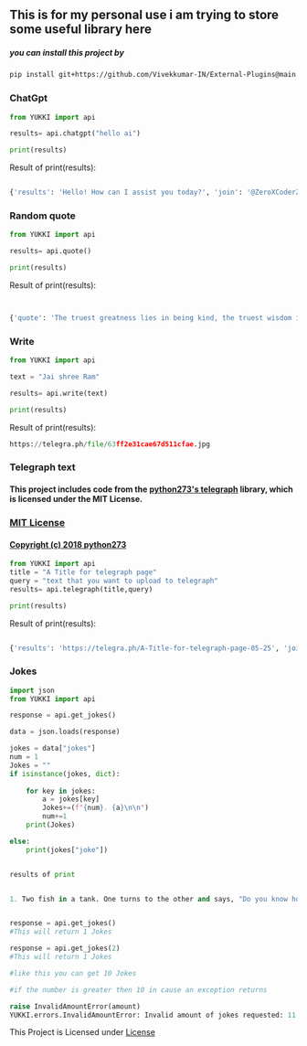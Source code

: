 ## This is for my personal use i am trying to store some useful library here


##### you can install this project by
#####  
```sh
pip install git+https://github.com/Vivekkumar-IN/External-Plugins@main
```


### ChatGpt


```python
from YUKKI import api

results= api.chatgpt("hello ai")

print(results)
```
Result of print(results):

```python

{'results': 'Hello! How can I assist you today?', 'join': '@ZeroXCoderZChat', 'success': True}
```


### Random quote

```python
from YUKKI import api

results= api.quote()

print(results)

```

Result of print(results):

```python


{'quote': 'The truest greatness lies in being kind, the truest wisdom in a happy mind.', 'author': 'Ella Wheeler Wilcox', 'join': '@ZeroXCoderZChat'}

```

### Write
```python
from YUKKI import api

text = "Jai shree Ram"

results= api.write(text)

print(results)

```

Result of print(results):

```python
https://telegra.ph/file/63ff2e31cae67d511cfae.jpg
```


### Telegraph text

#### This project includes code from the [python273's telegraph](https://github.com/python273/telegraph) library, which is licensed under the MIT License.

### [MIT License](https://github.com/python273/telegraph/blob/master/LICENSE)
#### [Copyright (c) 2018 python273](https://github.com/python273/telegraph/blob/master/LICENSE)


```python
from YUKKI import api
title = "A Title for telegraph page"
query = "text that you want to upload to telegraph"
results= api.telegraph(title,query)

print(results)

```
Result of print(results):

```python

{'results': 'https://telegra.ph/A-Title-for-telegraph-page-05-25', 'join': '@ZeroXCoderZChat', 'success': True}

```

### Jokes
```python
import json
from YUKKI import api

response = api.get_jokes()

data = json.loads(response)

jokes = data["jokes"]
num = 1
Jokes = ""
if isinstance(jokes, dict):
    
    for key in jokes:
        a = jokes[key]
        Jokes+=(f"{num}. {a}\n\n")
        num+=1
    print(Jokes)

else:
    print(jokes["joke"])
```

```python

results of print


1. Two fish in a tank. One turns to the other and says, "Do you know how to drive this thing?"

```

```python

response = api.get_jokes()
#This will return 1 Jokes

response = api.get_jokes(2)
#This will return 1 Jokes

#like this you can get 10 Jokes

#if the number is greater then 10 in cause an exception returns 

raise InvalidAmountError(amount)
YUKKI.errors.InvalidAmountError: Invalid amount of jokes requested: 11. Maximum allowed is 10. Minimum allowed is 1.

```



This Project is Licensed under [License](https://github.com/Vivekkumar-IN/External-Plugins/blob/main/LICENSE)